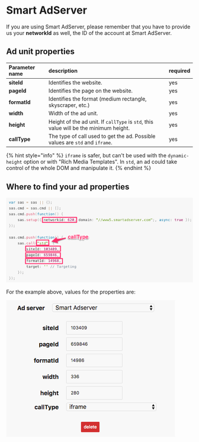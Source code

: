 # Smart AdServer

If you are using Smart AdServer, please remember that you have to provide us your **networkId** as well, the ID of the account at Smart AdServer.

## Ad unit properties

| Parameter name | description | required |
| :--- | :--- | :--- |
| **siteId** | Identifies the website. | yes |
| **pageId** | Identifies the page on the website. | yes |
| **formatId** | Identifies the format \(medium rectangle, skyscraper, etc.\) | yes |
| **width** | Width of the ad unit. | yes |
| **height** | Height of the ad unit. If `callType` is `std`, this value will be the minimum height. | yes |
| **callType** | The type of call used to get the ad. Possible values are `std` and `iframe`.  | yes |

{% hint style="info" %}
`iframe` is safer, but can't be used with the `dynamic-height` option or with "Rich Media Templates". In `std`, an ad could take control of the whole DOM and manipulate it.
{% endhint %}

## Where to find your ad properties

![](../../.gitbook/assets/smart-adserver-2.png)

For the example above, values for the properties are:

![](../../.gitbook/assets/https___ads-form_frontity_io_site_id_cjmaqalgj00qx0128wcakq83d-8.png)

